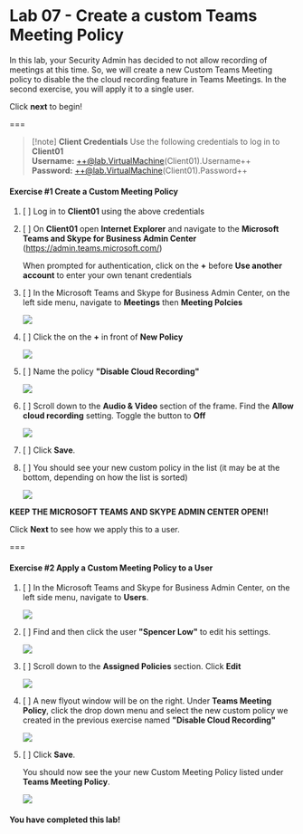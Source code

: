 # Lab 07 - Create a custom Teams Meeting Policy

In this lab, your Security Admin has decided to not allow recording of meetings at this time.  So, we will create a new Custom Teams Meeting policy to disable the the cloud recording feature in Teams Meetings.  In the second exercise, you will apply it to a single user.  

Click **next** to begin!

===

>[!note] **Client Credentials**
    Use the following credentials to log in to **Client01**  
    **Username:** ++@lab.VirtualMachine(Client01).Username++   
    **Password:** ++@lab.VirtualMachine(Client01).Password++

#### Exercise #1 Create a Custom Meeting Policy

1. [ ] Log in to **Client01** using the above credentials

2. [ ] On **Client01** open **Internet Explorer** and navigate to the **Microsoft Teams and Skype for Business Admin Center** (https://admin.teams.microsoft.com/)  

    When prompted for authentication, click on the **+** before **Use another account** to enter your own tenant credentials
    
3. [ ] In the Microsoft Teams and Skype for Business Admin Center, on the left side menu, navigate to **Meetings** then **Meeting Polcies**
    
    ![](Media/meetingpolicies.png)

4. [ ] Click the on the **+** in front of **New Policy**
    
    ![](Media/addnewmeetingpolicy.png)

5. [ ] Name the policy **"Disable Cloud Recording"**
    
    ![](Media/Namemeetingpolicy.png)

6. [ ] Scroll down to the **Audio & Video** section of the frame.  Find the **Allow cloud recording** setting.  Toggle the button to **Off**
    
    ![](Media/cloudrecordingoff.png)
    
7. [ ] Click **Save**.

8. [ ] You should see your new custom policy in the list (it may be at the bottom, depending on how the list is sorted)
    
    ![](Media/MeetingPolicyList.png)

**KEEP THE MICROSOFT TEAMS AND SKYPE ADMIN CENTER OPEN!!**

Click **Next** to see how we apply this to a user.  

===

#### Exercise #2 Apply a Custom Meeting Policy to a User

1. [ ] In the Microsoft Teams and Skype for Business Admin Center, on the left side menu, navigate to **Users**.
    
    ![](Media/TeamsAdminUsers.png)
  
2. [ ] Find and then click the user **"Spencer Low"** to edit his settings.

    ![](Media/SpencerLow.png)
    
3. [ ] Scroll down to the **Assigned Policies** section.  Click **Edit**

    ![](Media/Editassignedpolicies.png)
    
4. [ ] A new flyout window will be on the right.  Under **Teams Meeting Policy**, click the drop down menu and select the new custom policy we created in the previous exercise named **"Disable Cloud Recording"**
    
    ![](Media/EditMeetingPolicy.png)
    
5. [ ] Click **Save**.
    
    You should now see the your new Custom Meeting Policy listed under **Teams Meeting Policy**.
    
    ![](Media/newassignedmeetingpolicylist.png)
    
#### You have completed this lab!